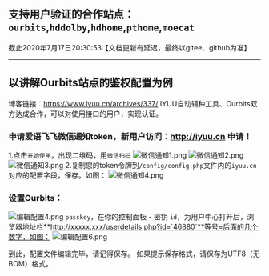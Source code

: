 ## 支持用户验证的合作站点：`ourbits`,`hddolby`,`hdhome`,`pthome`,`moecat`
截止2020年7月17日20:30:53【文档更新有延迟，最终以gitee、github为准】


----------



## 以讲解Ourbits站点的鉴权配置为例
博客链接：https://www.iyuu.cn/archives/337/
IYUU自动辅种工具、Ourbits双方达成合作，可以对使用接口的用户，实现认证。
### 申请爱语飞飞微信通知token，新用户访问：http://iyuu.cn 申请！
1.点击`开始使用`，出现二维码，用`微信扫码`
![微信通知1.png][1]
![微信通知2.png][2]
![微信通知3.png][3]
2.复制您的token令牌到`/config/config.php`文件内的`iyuu.cn`对应的配置字段，保存。如图：
![微信通知4.png][4]

### 设置Ourbits：
![编辑配置4.png][5]
`passkey`，在你的控制面板 - 密钥
`id`，为用户中心打开后，浏览器地址栏**http://xxxxx.xxx/userdetails.php?id=`46880`**等号=后面的几个数字，如图：
![编辑配置6.png][6]

到此，配置文件编辑完毕，请记得保存。
如果提示保存格式，请保存为UTF8（无BOM）格式。

[1]: https://www.iyuu.cn/usr/uploads/2019/12/2331433923.png
[2]: https://www.iyuu.cn/usr/uploads/2019/12/3324442680.png
[3]: https://www.iyuu.cn/usr/uploads/2019/12/3181272964.png
[4]: https://www.iyuu.cn/usr/uploads/2019/12/3669828008.png
[5]: https://www.iyuu.cn/usr/uploads/2019/12/3696916642.png
[6]: https://www.iyuu.cn/usr/uploads/2019/12/1230288911.png